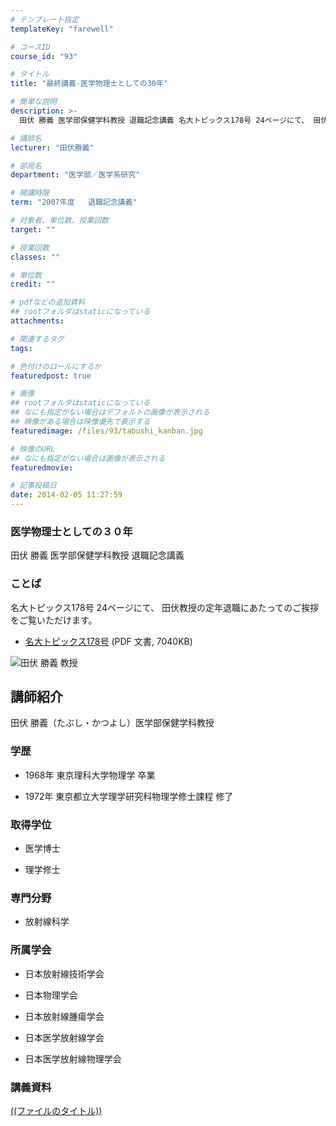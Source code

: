 ```yaml
---
# テンプレート指定
templateKey: "farewell"

# コースID
course_id: "93"

# タイトル
title: "最終講義-医学物理士としての30年"

# 簡単な説明
description: >-
  田伏 勝義 医学部保健学科教授 退職記念講義 名大トピックス178号 24ページにて、 田伏教授の定年退職にあたってのご挨拶をご覧いただけます。   * [名大トピックス17...

# 講師名
lecturer: "田伏勝義"

# 部局名
department: "医学部／医学系研究"

# 開講時限
term: "2007年度	退職記念講義"

# 対象者、単位数、授業回数
target: ""

# 授業回数
classes: ""

# 単位数
credit: ""

# pdfなどの追加資料
## rootフォルダはstaticになっている
attachments: 

# 関連するタグ
tags:

# 色付けのロールにするか
featuredpost: true

# 画像
## rootフォルダはstaticになっている
## なにも指定がない場合はデフォルトの画像が表示される
## 映像がある場合は映像優先で表示する
featuredimage: /files/93/tabushi_kanban.jpg

# 映像のURL
## なにも指定がない場合は画像が表示される
featuredmovie: 

# 記事投稿日
date: 2014-02-05 11:27:59
---
```


### 医学物理士としての３０年


田伏 勝義 医学部保健学科教授 退職記念講義


### ことば


名大トピックス178号 24ページにて、 田伏教授の定年退職にあたってのご挨拶をご覧いただけます。


* [名大トピックス178号](http://www.nagoya-u.ac.jp/about-nu/public-relations/publication/upload_images/no178.pdf) (PDF 文書, 7040KB)


![田伏 勝義 教授](/files/93/tabushi_kao.jpg) 

## 講師紹介


田伏 勝義（たぶし・かつよし）医学部保健学科教授


### 学歴



* 1968年 東京理科大学物理学 卒業

* 1972年 東京都立大学理学研究科物理学修士課程 修了


### 取得学位



* 医学博士

* 理学修士


### 専門分野



* 放射線科学


### 所属学会



* 日本放射線技術学会

* 日本物理学会

* 日本放射線腫瘍学会

* 日本医学放射線学会
* 日本医学放射線物理学会


### 講義資料


[((ファイルのタイトル))](/files/93/((ファイル名))) 
